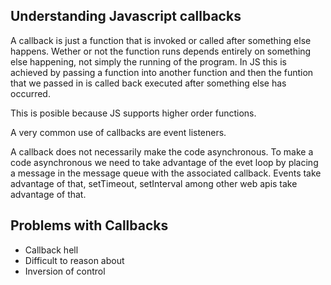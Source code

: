 ## Understanding Javascript callbacks

A callback is just a function that is invoked or called after something else happens. Wether or not the function runs depends entirely on something else happening, not simply the running of the program. In JS this is achieved by passing a function into another function and then the funtion that we passed in is called back executed after something else has occurred.

This is posible because JS supports higher order functions.

A very common use of callbacks are event listeners.

A callback does not necessarily make the code asynchronous. To make a code asynchronous we need to take advantage of the evet loop by placing a message in the message queue with the associated callback. Events take advantage of that, setTimeout, setInterval among other web apis take advantage of that.

## Problems with Callbacks

- Callback hell
- Difficult to reason about
- Inversion of control
